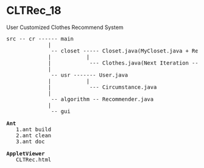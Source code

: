 # CLTRec_18
User Customized Clothes Recommend System

<pre>
src -- cr ------ main
             |
              -- closet ----- Closet.java(MyCloset.java + RecCloset.java)
             |           |
             |            --- Clothes.java(Next Iteration --> Feature Manage)
             |
              -- usr ------- User.java
             |           |
             |            --- Circumstance.java
             |
              -- algorithm -- Recommender.java
             |            
              -- gui

<b>Ant</b>
   1.ant build
   2.ant clean
   3.ant doc

<b>AppletViewer</b>
   CLTRec.html
</pre>
